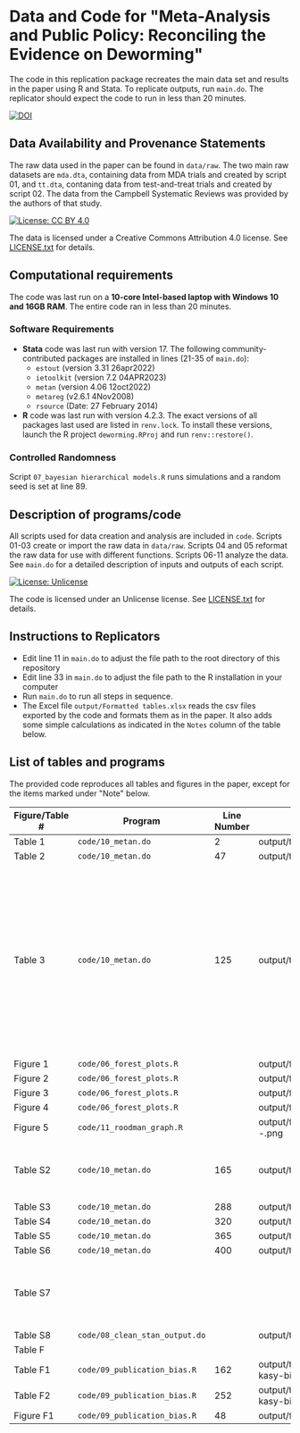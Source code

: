 # Data and Code for "Meta-Analysis and Public Policy: Reconciling the Evidence on Deworming"

The code in this replication package recreates the main data set and results in the paper using R and Stata. To replicate outputs, run `main.do`. The replicator should expect the code to run in less than 20 minutes.

[![DOI](https://zenodo.org/badge/654572184.svg)](https://zenodo.org/badge/latestdoi/654572184)

## Data Availability and Provenance Statements

The raw data used in the paper can be found in `data/raw`. The two main raw datasets are `mda.dta`, containing data from MDA trials and created by script 01, and `tt.dta`, contaning data from test-and-treat trials and created by script 02. The data from the Campbell Systematic Reviews was provided by the authors of that study. 

[![License: CC BY 4.0](https://img.shields.io/badge/License-CC_BY_4.0-lightgrey.svg)](https://creativecommons.org/licenses/by/4.0/) 

The data is licensed under a Creative Commons Attribution 4.0 license. See [LICENSE.txt](LICENSE.txt) for details.

## Computational requirements

The code was last run on a **10-core Intel-based laptop with Windows 10 and 16GB RAM**. The entire code ran in less than 20 minutes.

### Software Requirements

- **Stata** code was last run with version 17. The following community-contributed packages are installed in lines (21-35 of `main.do`):
  - `estout` (version 3.31  26apr2022)
  - `ietoolkit` (version 7.2 04APR2023)
  - `metan` (version 4.06  12oct2022)
  - `metareg` (v2.6.1 4Nov2008)
  - `rsource` (Date: 27 February 2014)
- **R** code was last run with version 4.2.3. The exact versions of all packages last used are listed in `renv.lock`. To install these versions, launch the R project `deworming.RProj` and run `renv::restore()`.

### Controlled Randomness

Script `07_bayesian hierarchical models.R` runs simulations and a random seed is set at line 89.

## Description of programs/code

All scripts used for data creation and analysis are included in `code`. Scripts 01-03 create or import the raw data in `data/raw`. Scripts 04 and 05 reformat the raw data for use with different functions. Scripts 06-11 analyze the data. See `main.do` for a detailed description of inputs and outputs of each script.

[![License: Unlicense](https://img.shields.io/badge/License-Unlicense-blue.svg)](http://unlicense.org/) 

The code is licensed under an Unlicense license. See [LICENSE.txt](LICENSE.txt) for details.

## Instructions to Replicators

- Edit line 11 in `main.do` to adjust the file path to the root directory of this repository
- Edit line 33 in `main.do` to adjust the file path to the R installation in your computer
- Run `main.do` to run all steps in sequence.
- The Excel file `output/Formatted tables.xlsx` reads the csv files exported by the code and formats them as in the paper. It also adds some simple calculations as indicated in the `Notes` column of the table below.

## List of tables and programs

The provided code reproduces all tables and figures in the paper, except for the items marked under "Note" below.

| Figure/Table #    | Program                        | Line Number | Output file                      | Note                            |
|-------------------|--------------------------------|-------------|----------------------------------|---------------------------------|
| Table 1           | `code/10_metan.do`             | 2           | output/tables/table1.csv   ||
| Table 2           | `code/10_metan.do`             | 47          | output/tables/table2.csv         ||
| Table 3           | `code/10_metan.do`             | 125         | output/tables/table3.csv         | Columns 7-12 use estimates from GiveWell (2017), Kristjansson et al. (2007), Kristjansson et al. (2015a), Kristjansson et al. (2016), and Neumann (2003).  |
| Figure 1          | `code/06_forest_plots.R`       |             | output/figures/figure1.png       ||
| Figure 2          | `code/06_forest_plots.R`       |             | output/figures/figure2.png       ||
| Figure 3          | `code/06_forest_plots.R`       |             | output/figures/figure3.png       ||
| Figure 4          | `code/06_forest_plots.R`       |             | output/figures/figure4.png       ||
| Figure 5          | `code/11_roodman_graph.R`      |             | output/figures/metaforest--.png  ||
| Table S2          | `code/10_metan.do`             | 165         | output/tables/tableS2.csv        | Calculations for panel C are done directly in Excel |
| Table S3          | `code/10_metan.do`             | 288         | output/tables/tableS3.csv        ||
| Table S4          | `code/10_metan.do`             | 320         | output/tables/tableS4.csv        ||
| Table S5          | `code/10_metan.do`             | 365         | output/tables/tableS5.csv        ||
| Table S6          | `code/10_metan.do`             | 400         | output/tables/tableS6.csv        ||
| Table S7          | | | | This table is created in Excel using values from tables 2 and 3  |
| Table S8          | `code/08_clean_stan_output.do` |             | output/tables/tableS8.csv        ||
| Table F           |                                |             |                                  ||
| Table F1          | `code/09_publication_bias.R`   | 162         | output/tables/andrews-kasy-bias-1.csv ||
| Table F2          | `code/09_publication_bias.R`   | 252         | output/tables/andrews-kasy-bias-2.csv ||
| Figure F1         | `code/09_publication_bias.R`   | 48          | output/figures/figureF1.png      ||
